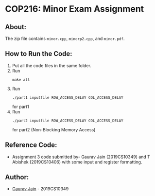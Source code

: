# COP216: Minor Exam Assignment

## About:
The zip file contains ```minor.cpp```, ```minorp2.cpp```, and ```minor.pdf```. 


## How to Run the Code:
1. Put all the code files in the same folder.
2. Run 
    ```
    make all
    ```
3. Run
    ```
    ./part1 inputfile ROW_ACCESS_DELAY COL_ACCESS_DELAY
    ```
    for part1 
4. Run
    ```
    ./part2 inputfile ROW_ACCESS_DELAY COL_ACCESS_DELAY
    ```
    for part2 (Non-Blocking Memory Access)
    

## Reference Code:
* Assignment 3 code submitted by-
    Gaurav Jain (2019CS10349) and T Abishek (2019CS10406) with some input and register formatting.

## Author:
* [Gaurav Jain](https://github.com/GAURAV-28)   -   2019CS10349

